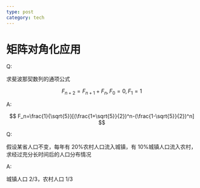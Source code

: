 ```yaml
---
type: post
category: tech
---
```


# 矩阵对角化应用

Q:

求斐波那契数列的通项公式

$$
F_{n+2} = F_{n+1} + F_{n},F_0=0,F_1=1
$$

A:

$$
F_n=\frac{1}{\sqrt{5}}[(\frac{1+\sqrt{5}}{2})^n-(\frac{1-\sqrt{5}}{2})^n]
$$

Q:

假设某省人口不变，每年有 20%农村人口流入城镇，有 10%城镇人口流入农村，求经过充分长时间后的人口分布情况

A:

城镇人口 2/3，农村人口 1/3
